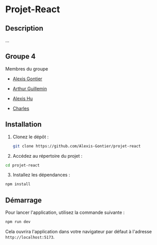 # Projet-React

## Description
...

## Groupe 4

Membres du groupe

   - [Alexis Gontier](https://github.com/Alexis-Gontier)

   - [Arthur Guillemin](https://github.com/arthurGuillemin)

   - [Alexis Hu](https://github.com/Bagharia)

   - [Charles](https://github.com/chary85)

## Installation

1. Clonez le dépôt :
   ```bash
   git clone https://github.com/Alexis-Gontier/projet-react
   ```

2. Accédez au répertoire du projet :

```bash
cd projet-react
```

3. Installez les dépendances :
```bash
npm install
```
## Démarrage
Pour lancer l'application, utilisez la commande suivante :

```bash
npm run dev
```
Cela ouvrira l'application dans votre navigateur par défaut à l'adresse `http://localhost:5173`.